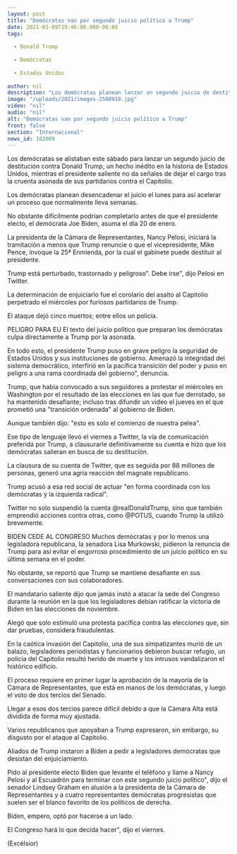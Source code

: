 ```yaml
---
layout: post
title: "Demócratas van por segundo juicio político a Trump"
date: 2021-01-09T19:46:00.000-06:00
tags:
  
  - Donald Trump
  
  - Demócratas
  
  - Estados Unidos
  
author: nil
description: "Los demócratas planean lanzar un segundo juicio de destitución contra Donald Trump, aunque no está claro si lograrán completar el proceso a pocos días de la transición presidencial"
image: "/uploads/2021/images-2508918.jpg"
video: "nil"
audio: "nil"
alt: "Demócratas van por segundo juicio político a Trump"
front: false
section: "Internacional"
news_id: 182009
---
```


Los demócratas se alistaban este sábado para lanzar un segundo juicio de destitución contra Donald Trump, un hecho inédito en la historia de Estados Unidos, mientras el presidente saliente no da señales de dejar el cargo tras la cruenta asonada de sus partidarios contra el Capitolio.

Los demócratas planean desencadenar el juicio el lunes para así acelerar un proceso que normalmente lleva semanas.

No obstante difícilmente podrían completarlo antes de que el presidente electo, el demócrata Joe Biden, asuma el día 20 de enero.

La presidenta de la Cámara de Representantes, Nancy Pelosi, iniciará la tramitación a menos que Trump renuncie o que el vicepresidente, Mike Pence, invoque la 25ª Enmienda, por la cual el gabinete puede destituir al presidente.

Trump está perturbado, trastornado y peligroso". Debe irse", dijo Pelosi en Twitter.

La determinación de enjuiciarlo fue el corolario del asalto al Capitolio perpetrado el miércoles por furiosos partidarios de Trump.

El ataque dejó cinco muertos; entre ellos un policía.

PELIGRO PARA EU
El texto del juicio político que preparan los demócratas culpa directamente a Trump por la asonada.

En todo esto, el presidente Trump puso en grave peligro la seguridad de Estados Unidos y sus instituciones de gobierno. Amenazó la integridad del sistema democrático, interfirió en la pacífica transición del poder y puso en peligro a una rama coordinada del gobierno", denuncia.

Trump, que había convocado a sus seguidores a protestar el miércoles en Washington por el resultado de las elecciones en las que fue derrotado, se ha mantenido desafiante; incluso tras difundir un video el jueves en el que prometió una "transición ordenada" al gobierno de Biden.

Aunque también dijo: "esto es solo el comienzo de nuestra pelea".

Ese tipo de lenguaje llevó el viernes a Twitter, la vía de comunicación preferida por Trump, a clausurarle definitivamente su cuenta e hizo que los demócratas salieran en busca de su destitución.

La clausura de su cuenta de Twitter, que es seguida por 88 millones de personas, generó una agria reacción del magnate republicano.

Trump acusó a esa red social de actuar "en forma coordinada con los demócratas y la izquierda radical".

Twitter no solo suspendió la cuenta @realDonaldTrump, sino que también emprendió acciones contra otras, como @POTUS, cuando Trump la utilizó brevemente.

BIDEN CEDE AL CONGRESO
Muchos demócratas y por lo menos una legisladora republicana, la senadora Lisa Murkowski, pidieron la renuncia de Trump para así evitar el engorroso procedimiento de un juicio político en su última semana en el poder.

No obstante, se reportó que Trump se mantiene desafiante en sus conversaciones con sus colaboradores.

El mandatario saliente dijo que jamás instó a atacar la sede del Congreso durante la reunión en la que los legisladores debían ratificar la victoria de Biden en las elecciones de noviembre.

Alegó que solo estimuló una protesta pacífica contra las elecciones que, sin dar pruebas, considera fraudulentas.

En la caótica invasión del Capitolio, una de sus simpatizantes murió de un balazo, legisladores periodistas y funcionarios debieron buscar refugio, un policía del Capitolio resultó herido de muerte y los intrusos vandalizaron el histórico edificio.

El proceso requiere en primer lugar la aprobación de la mayoría de la Cámara de Representantes, que está en manos de los demócratas, y luego el voto de dos tercios del Senado.

Llegar a esos dos tercios parece difícil debido a que la Cámara Alta está dividida de forma muy ajustada.

Varios republicanos que apoyaban a Trump expresaron, sin embargo, su disgusto por el ataque al Capitolio.

Aliados de Trump instaron a Biden a pedir a legisladores demócratas que desistan del enjuiciamiento.

Pido al presidente electo Biden que levante el teléfono y llame a Nancy Pelosi y al Escuadrón para terminar con este segundo juicio político", dijo el senador Lindsey Graham en alusión a la presidenta de la Cámara de Representantes y a cuatro representantes demócratas progresistas que suelen ser el blanco favorito de los políticos de derecha.

Biden, empero, optó por hacerse a un lado.

El Congreso hará lo que decida hacer", dijo el viernes.

(Excélsior)